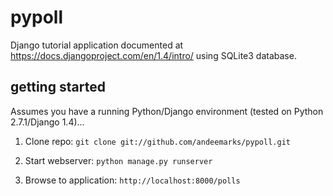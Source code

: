 pypoll
======

Django tutorial application documented at https://docs.djangoproject.com/en/1.4/intro/ using SQLite3 database.

getting started
---------------

Assumes you have a running Python/Django environment (tested on Python 2.7.1/Django 1.4)...

1. Clone repo: `git clone git://github.com/andeemarks/pypoll.git`

1. Start webserver: `python manage.py runserver`

1. Browse to application: `http://localhost:8000/polls`
